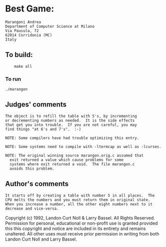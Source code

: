 # Best Game:

	Marangoni Andrea
	Department of Computer Science at Milano
	Via Pausula, 72
	62014 Corridonia (MC)
	Italy

## To build:

        make all

### To run

	./marangon

## Judges' comments

    The object is to refill the table with 5's, by incrementing
    or decrementing numbers as needed.  It is the side effects
    that get you into trouble.  If you are not careful, you may
    find things "at 6's and 7's".  :-)

    NOTE: Some compilers have had trouble optimizing this entry.

    NOTE: Some systems need to compile with -ltermcap as well as -lcurses.

    NOTE: The original winning source marangon.orig.c assumed that
	  exit returned a value which cause problems for some
	  systems where exit returned a void.  The file marangon.c
	  avoids this problem.

## Author's comments

    It starts off by creating a table with number 5 in all places.  The
    CPU melts the numbers and you must return them in original state.
    When you increase a number, all the other eight numbers next to it
    decrease and vice-versa.

Copyright (c) 1992, Landon Curt Noll & Larry Bassel.
All Rights Reserved.  Permission for personal, educational or non-profit use is
granted provided this this copyright and notice are included in its entirety
and remains unaltered.  All other uses must receive prior permission in writing
from both Landon Curt Noll and Larry Bassel.
